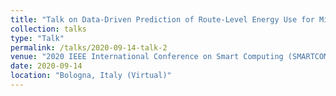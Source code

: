 ```yaml
---
title: "Talk on Data-Driven Prediction of Route-Level Energy Use for Mixed-Vehicle Transit Fleets"
collection: talks
type: "Talk"
permalink: /talks/2020-09-14-talk-2
venue: "2020 IEEE International Conference on Smart Computing (SMARTCOMP 2020)"
date: 2020-09-14
location: "Bologna, Italy (Virtual)"
---
```


[//]: # (This is a description of your talk, which is a markdown files that can be all markdown-ified like any other post. Yay markdown!)
